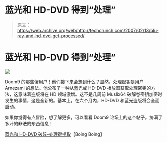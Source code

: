 # 蓝光和 HD-DVD 得到“处理”

> 原文：<https://web.archive.org/web/http://techcrunch.com/2007/02/13/blu-ray-and-hd-dvd-get-processed/>

# 蓝光和 HD-DVD 得到“处理”

![](img/624e4ecfffa7f342941e6a4f3620f7b9.png)

Doom9 的那些傻用户！他们接下来会想到什么？显然，处理密钥是用户 Arnezami 的想法。他公布了一种从蓝光或 HD-DVD 播放器获取处理密钥的方法，这意味着盗版将在 HD 领域激增。这不是几周前 Muslix64 破解卷密钥加密时发生的事情，这是全新的。基本上，在六个月内，HD-DVD 和蓝光盗版将会全面启动。

如果你觉得有点冒险，想了解更多，可以看看 Doom9 论坛上的这个帖子。挤满了多汁的~~非法的东西~~信息！

[蓝光和 HD-DVD 破碎-处理键提取](https://web.archive.org/web/20210301042922/http://www.boingboing.net/2007/02/13/bluray_and_hddvd_bro.html)【Boing Boing】